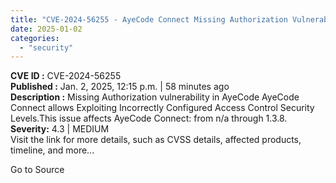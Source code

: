 ```yaml
---
title: "CVE-2024-56255 - AyeCode Connect Missing Authorization Vulnerability"
date: 2025-01-02
categories: 
  - "security"
---
```


**CVE ID :** CVE-2024-56255  
**Published :** Jan. 2, 2025, 12:15 p.m. | 58 minutes ago  
**Description :** Missing Authorization vulnerability in AyeCode AyeCode Connect allows Exploiting Incorrectly Configured Access Control Security Levels.This issue affects AyeCode Connect: from n/a through 1.3.8. 
**Severity:** 4.3 | MEDIUM  
Visit the link for more details, such as CVSS details, affected products, timeline, and more...

Go to Source
